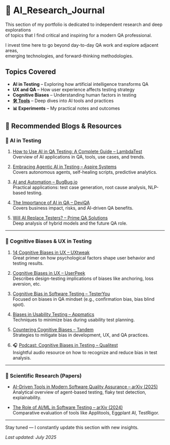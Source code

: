 # 🔬 AI_Research_Journal

This section of my portfolio is dedicated to independent research and deep explorations  
of topics that I find critical and inspiring for a modern QA professional.

I invest time here to go beyond day-to-day QA work and explore adjacent areas,  
emerging technologies, and forward-thinking methodologies.

## Topics Covered

- **AI in Testing** – Exploring how artificial intelligence transforms QA
- **UX and QA** – How user experience affects testing strategy
- **Cognitive Biases** – Understanding human factors in testing
- **[🛠️ Tools](./tools/)** – Deep dives into AI tools and practices
- **📊 Experiments** – My practical notes and outcomes


## 🔗 Recommended Blogs & Resources

### 🤖 AI in Testing

1. [How to Use AI in QA Testing: A Complete Guide – LambdaTest](https://www.lambdatest.com/blog/ai-in-qa/)  
   Overview of AI applications in QA, tools, use cases, and trends.

2. [Embracing Agentic AI in Testing – Aspire Systems](https://blog.aspiresys.com/testing/embracing-agentic-ai-in-testing-autonomous-qa-and-the-future-of-test-automation/)  
   Covers autonomous agents, self-healing scripts, predictive analytics.

3. [AI and Automation – BugBug.io](https://bugbug.io/blog/test-automation/ai-in-automation/)  
   Practical applications: test case generation, root cause analysis, NLP-based testing.

4. [The Importance of AI in QA – DeviQA](https://www.deviqa.com/blog/trust-but-test-the-importance-of-ai-in-qa/)  
   Covers business impact, risks, and AI-driven QA benefits.

5. [Will AI Replace Testers? – Prime QA Solutions](https://primeqasolutions.com/will-ai-in-qa-replace-human-testers-an-in-depth-analysis/)  
   Deep analysis of hybrid models and the future QA role.

---

### 🧠 Cognitive Biases & UX in Testing

1. [14 Cognitive Biases in UX – UXtweak](https://blog.uxtweak.com/cognitive-biases-in-ux/)  
   Great primer on how psychological factors shape user behavior and testing results.

2. [Cognitive Biases in UX – UserPeek](https://userpeek.com/blog/cognitive-biases-in-ux-and-how-it-affects-the-user-experience/)  
   Describes design-testing implications of biases like anchoring, loss aversion, etc.

3. [Cognitive Bias in Software Testing – TesterYou](https://testeryou.com/cognitive-bias-in-software-testing/)  
   Focused on biases in QA mindset (e.g., confirmation bias, bias blind spot).

4. [Biases in Usability Testing – Appmatics](https://www.appmatics.com/en/blog/biases-usability-testing)  
   Techniques to minimize bias during usability test planning.

5. [Countering Cognitive Biases – Tandem](https://madeintandem.com/blog/countering-cognitive-biases-software-development-user-experience-design/)  
   Strategies to mitigate bias in development, UX, and QA practices.

6. 🎧 [Podcast: Cognitive Biases in Testing – Qualitest](https://www.qualitestgroup.com/insights/podcast/cognitive-biases-in-testing/)  
   Insightful audio resource on how to recognize and reduce bias in test analysis.

---

### 🔬 Scientific Research (Papers)

- [AI-Driven Tools in Modern Software Quality Assurance – arXiv (2025)](https://arxiv.org/abs/2506.16586)  
  Analytical overview of agent-based testing, flaky test detection, explainability.

- [The Role of AI/ML in Software Testing – arXiv (2024)](https://arxiv.org/abs/2409.02693)  
  Comparative evaluation of tools like Applitools, Eggplant AI, TestRigor.
  
---


Stay tuned — I constantly update this section with new insights.

*Last updated: July 2025*
